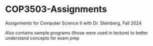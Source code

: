 # COP3503-Assignments
Assignments for Computer Science II with Dr. Steinberg, Fall 2024

Also contains sample programs (those were used in lecture) to better understand concepts for exam prep
